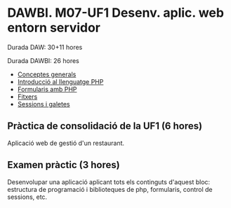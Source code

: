 # DAWBI. M07-UF1 Desenv. aplic. web entorn servidor

Durada DAW: 30+11 hores

Durada DAWBI: 26 hores

  - [Conceptes generals](uf1a00.md)
  - [Introducció al llenguatge PHP](uf1a01.md)
  - [Formularis amb PHP](uf1a02.md)
  - [Fitxers](uf1a03.md)
  - [Sessions i galetes](uf1a04.md)

## Pràctica de consolidació de la UF1 (6 hores)

Aplicació web de gestió d'un restaurant.

## Examen pràctic (3 hores)

Desenvolupar una aplicació aplicant tots els continguts d'aquest bloc: estructura de programació i biblioteques de php, formularis, control de sessions, etc.
